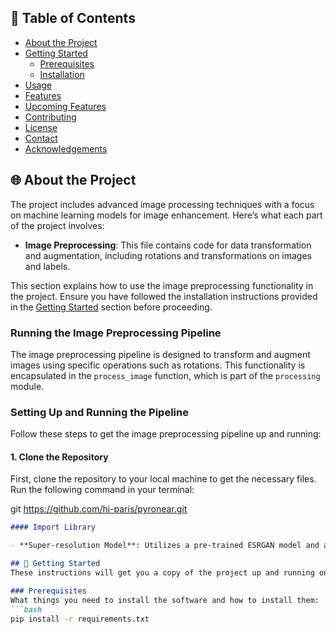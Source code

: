 ## 📝 Table of Contents
- [About the Project](#about-the-project)
- [Getting Started](#getting-started)
  - [Prerequisites](#prerequisites)
  - [Installation](#installation)
- [Usage](#usage)
- [Features](#features)
- [Upcoming Features](#upcoming-features)
- [Contributing](#contributing)
- [License](#license)
- [Contact](#contact)
- [Acknowledgements](#acknowledgements)

## 🌐 About the Project
The project includes advanced image processing techniques with a focus on machine learning models for image enhancement. Here’s what each part of the project involves:

- **Image Preprocessing**: This file contains code for data transformation and augmentation, including rotations and transformations on images and labels.

This section explains how to use the image preprocessing functionality in the project. Ensure you have followed the installation instructions provided in the [Getting Started](#getting-started) section before proceeding.

### Running the Image Preprocessing Pipeline

The image preprocessing pipeline is designed to transform and augment images using specific operations such as rotations. This functionality is encapsulated in the `process_image` function, which is part of the `processing` module.

### Setting Up and Running the Pipeline

Follow these steps to get the image preprocessing pipeline up and running:

#### 1. Clone the Repository
First, clone the repository to your local machine to get the necessary files. Run the following command in your terminal:


git https://github.com/hi-paris/pyronear.git


```markdown
#### Import Library

- **Super-resolution Model**: Utilizes a pre-trained ESRGAN model and a from-scratch ESRGAN model for enhancing image resolution.

## 🚀 Getting Started
These instructions will get you a copy of the project up and running on your local machine for development and testing purposes.

### Prerequisites
What things you need to install the software and how to install them:
```bash
pip install -r requirements.txt
